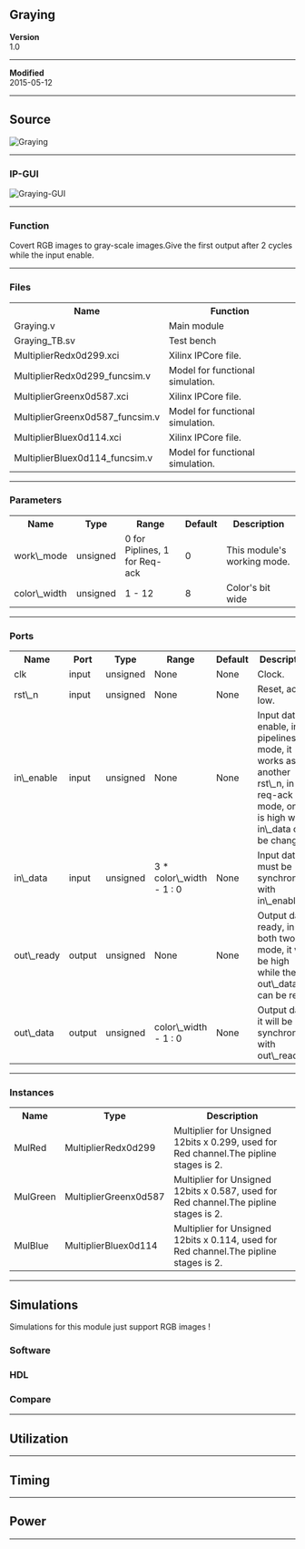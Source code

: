 ## Graying


**Version**  
1.0  

***

**Modified**  
2015-05-12  

***

## Source
![Graying](https://github.com/dtysky/FPGA-Imaging-Library/tree/master/Point/Graying)


***

### IP-GUI

![Graying-GUI](/theme/image/graying/gui.png)


***

### Function
Covert RGB images to gray-scale images.Give the first output after 2 cycles while the input enable.  

***

### Files

<table board = "3", width="100%">
<tr>
<th>Name</th>
<th>Function</th>
</tr>
<tr>
<td>Graying.v</td>
<td>Main module</td>
</tr>
<tr>
<td>Graying_TB.sv</td>
<td>Test bench</td>
</tr>
<tr>
<td>MultiplierRedx0d299.xci</td>
<td>Xilinx IPCore file.</td>
</tr>
<tr>
<td>MultiplierRedx0d299_funcsim.v</td>
<td>Model for functional simulation.</td>
</tr>
<tr>
<td>MultiplierGreenx0d587.xci</td>
<td>Xilinx IPCore file.</td>
</tr>
<tr>
<td>MultiplierGreenx0d587_funcsim.v</td>
<td>Model for functional simulation.</td>
</tr>
<tr>
<td>MultiplierBluex0d114.xci</td>
<td>Xilinx IPCore file.</td>
</tr>
<tr>
<td>MultiplierBluex0d114_funcsim.v</td>
<td>Model for functional simulation.</td>
</tr>
</table>

***

### Parameters

<table board = "3", width="100%">
<tr>
<th>Name</th>
<th>Type</th>
<th>Range</th>
<th>Default</th>
<th>Description</th>
</tr>
<tr>
<td>work\_mode</td>
<td>unsigned</td>
<td>0 for Piplines, 1 for Req-ack</td>
<td>0</td>
<td>This module's working mode.</td>
</tr>
<tr>
<td>color\_width</td>
<td>unsigned</td>
<td>1 - 12</td>
<td>8</td>
<td>Color's bit wide</td>
</tr>
</table>

***

### Ports

<table board = "3", width="100%">
<tr>
<th>Name</th>
<th>Port</th>
<th>Type</th>
<th>Range</th>
<th>Default</th>
<th>Description</th>
</tr>
<tr>
<td>clk</td>
<td>input</td>
<td>unsigned</td>
<td>None</td>
<td>None</td>
<td>Clock.</td>
</tr>
<tr>
<td>rst\_n</td>
<td>input</td>
<td>unsigned</td>
<td>None</td>
<td>None</td>
<td>Reset, active low.</td>
</tr>
<tr>
<td>in\_enable</td>
<td>input</td>
<td>unsigned</td>
<td>None</td>
<td>None</td>
<td>Input data enable, in pipelines mode, it works as another rst\_n, in req-ack mode, only it is high will in\_data can be changes.</td>
</tr>
<tr>
<td>in\_data</td>
<td>input</td>
<td>unsigned</td>
<td>3 * color\_width - 1 : 0</td>
<td>None</td>
<td>Input data, it must be synchronous with in\_enable.</td>
</tr>
<tr>
<td>out\_ready</td>
<td>output</td>
<td>unsigned</td>
<td>None</td>
<td>None</td>
<td>Output data ready, in both two mode, it will be high while the out\_data can be read.</td>
</tr>
<tr>
<td>out\_data</td>
<td>output</td>
<td>unsigned</td>
<td>color\_width - 1 : 0</td>
<td>None</td>
<td>Output data, it will be synchronous with out\_ready.</td>
</tr>
</table>

***

### Instances

<table board = "3", width="100%">
<tr>
<th>Name</th>
<th>Type</th>
<th>Description</th>
</tr>
<tr>
<td>MulRed</td>
<td>MultiplierRedx0d299</td>
<td>Multiplier for Unsigned 12bits x 0.299, used for Red channel.The pipline stages is 2.</td>
</tr>
<tr>
<td>MulGreen</td>
<td>MultiplierGreenx0d587</td>
<td>Multiplier for Unsigned 12bits x 0.587, used for Red channel.The pipline stages is 2.</td>
</tr>
<tr>
<td>MulBlue</td>
<td>MultiplierBluex0d114</td>
<td>Multiplier for Unsigned 12bits x 0.114, used for Red channel.The pipline stages is 2.</td>
</tr>
</table>

***

## Simulations
Simulations for this module just support RGB images !

### Software


### HDL


### Compare





***

## Utilization



***

## Timing



***

## Power



***

